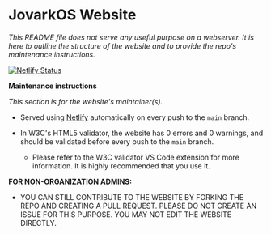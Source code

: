 # JovarkOS Website

*This README file does not serve any useful purpose on a webserver. It is here to outline the structure of the website and to provide the repo's maintenance instructions.*

[![Netlify Status](https://api.netlify.com/api/v1/badges/af8e6662-5fd3-42ac-8bd0-7ec322040aba/deploy-status)](https://app.netlify.com/projects/jovarkos/deploys)

**Maintenance instructions**

*This section is for the website's maintainer(s).*

- Served using [Netlify](https://www.netlify.com/) automatically on every push to the `main` branch.

- In W3C's HTML5 validator, the website has 0 errors and 0 warnings, and should be validated before every push to the `main` branch.
  - Please refer to the W3C validator VS Code extension for more information. It is highly recommended that you use it.


**FOR NON-ORGANIZATION ADMINS:**

- YOU CAN STILL CONTRIBUTE TO THE WEBSITE BY FORKING THE REPO AND CREATING A PULL REQUEST. PLEASE DO NOT CREATE AN ISSUE FOR THIS PURPOSE. YOU MAY NOT EDIT THE WEBSITE DIRECTLY.
